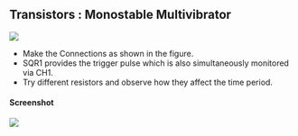 Transistors : Monostable Multivibrator
---

![](file:///android_asset/DOC_HTML/apps/images/schematics/monostable-multivibrator.svg@100%|auto)

* Make the Connections as shown in the figure.
* SQR1 provides the trigger pulse which is also simultaneously monitored via CH1.
* Try different resistors and observe how they affect the time period.

#### Screenshot

![](file:///android_asset/DOC_HTML/apps/images/screenshots/monostable_transistor.png@100%|auto)

